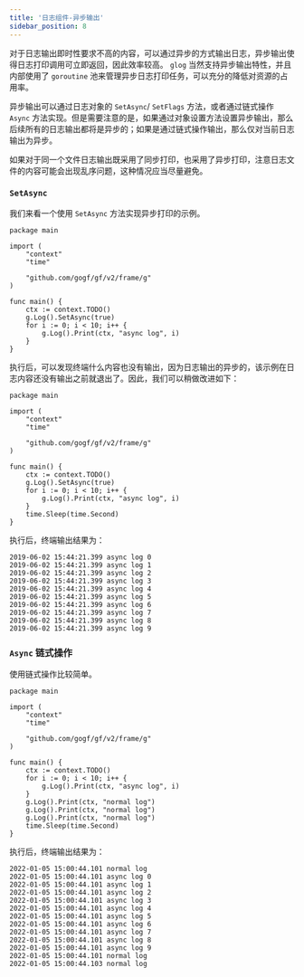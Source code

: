 ```yaml
---
title: '日志组件-异步输出'
sidebar_position: 8
---
```


对于日志输出即时性要求不高的内容，可以通过异步的方式输出日志，异步输出使得日志打印调用可立即返回，因此效率较高。 `glog` 当然支持异步输出特性，并且内部使用了 `goroutine` 池来管理异步日志打印任务，可以充分的降低对资源的占用率。

异步输出可以通过日志对象的 `SetAsync`/ `SetFlags` 方法，或者通过链式操作 `Async` 方法实现。但是需要注意的是，如果通过对象设置方法设置异步输出，那么后续所有的日志输出都将是异步的；如果是通过链式操作输出，那么仅对当前日志输出为异步。

如果对于同一个文件日志输出既采用了同步打印，也采用了异步打印，注意日志文件的内容可能会出现乱序问题，这种情况应当尽量避免。

### `SetAsync`

我们来看一个使用 `SetAsync` 方法实现异步打印的示例。

```
package main

import (
	"context"
	"time"

	"github.com/gogf/gf/v2/frame/g"
)

func main() {
	ctx := context.TODO()
	g.Log().SetAsync(true)
	for i := 0; i < 10; i++ {
		g.Log().Print(ctx, "async log", i)
	}
}
```

执行后，可以发现终端什么内容也没有输出，因为日志输出的异步的，该示例在日志内容还没有输出之前就退出了。因此，我们可以稍做改进如下：

```
package main

import (
	"context"
	"time"

	"github.com/gogf/gf/v2/frame/g"
)

func main() {
	ctx := context.TODO()
	g.Log().SetAsync(true)
	for i := 0; i < 10; i++ {
		g.Log().Print(ctx, "async log", i)
	}
	time.Sleep(time.Second)
}
```

执行后，终端输出结果为：

```
2019-06-02 15:44:21.399 async log 0
2019-06-02 15:44:21.399 async log 1
2019-06-02 15:44:21.399 async log 2
2019-06-02 15:44:21.399 async log 3
2019-06-02 15:44:21.399 async log 4
2019-06-02 15:44:21.399 async log 5
2019-06-02 15:44:21.399 async log 6
2019-06-02 15:44:21.399 async log 7
2019-06-02 15:44:21.399 async log 8
2019-06-02 15:44:21.399 async log 9
```

### `Async` 链式操作

使用链式操作比较简单。

```
package main

import (
	"context"
	"time"

	"github.com/gogf/gf/v2/frame/g"
)

func main() {
	ctx := context.TODO()
	for i := 0; i < 10; i++ {
		g.Log().Print(ctx, "async log", i)
	}
	g.Log().Print(ctx, "normal log")
	g.Log().Print(ctx, "normal log")
	g.Log().Print(ctx, "normal log")
	time.Sleep(time.Second)
}
```

执行后，终端输出结果为：

```
2022-01-05 15:00:44.101 normal log
2022-01-05 15:00:44.101 async log 0
2022-01-05 15:00:44.101 async log 1
2022-01-05 15:00:44.101 async log 2
2022-01-05 15:00:44.101 async log 3
2022-01-05 15:00:44.101 async log 4
2022-01-05 15:00:44.101 async log 5
2022-01-05 15:00:44.101 async log 6
2022-01-05 15:00:44.101 async log 7
2022-01-05 15:00:44.101 async log 8
2022-01-05 15:00:44.101 async log 9
2022-01-05 15:00:44.101 normal log
2022-01-05 15:00:44.103 normal log
```